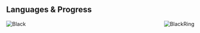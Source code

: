 ## Languages & Progress

<p><img align="left" src="https://github-readme-stats.vercel.app/api/top-langs?username=BlackRing8&show_icons=true&locale=en&layout=compact" alt="Black" /></p>

<p><img align="right" src="https://github-readme-streak-stats.herokuapp.com/?user=BlackRing8&" alt="BlackRing" /></p>
